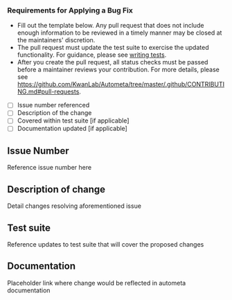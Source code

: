 ### Requirements for Applying a Bug Fix

* Fill out the template below. Any pull request that does not include enough information to be reviewed in a timely manner may be closed at the maintainers' discretion.
* The pull request must update the test suite to exercise the updated functionality. For guidance, please see [writing tests](https://autometa.readthedocs.io/writing-tests).
* After you create the pull request, all status checks must be passed before a maintainer reviews your contribution. For more details, please see <https://github.com/KwanLab/Autometa/tree/master/.github/CONTRIBUTING.md#pull-requests>.

- [ ] Issue number referenced
- [ ] Description of the change
- [ ] Covered within test suite [if applicable]
- [ ] Documentation updated [if applicable]

## Issue Number

Reference issue number here

## Description of change

Detail changes resolving aforementioned issue

## Test suite

Reference updates to test suite that will cover the proposed changes

## Documentation

Placeholder link where change would be reflected in autometa documentation
